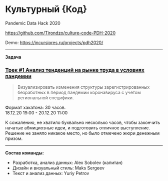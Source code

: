 # Культурный {Код}
Pandemic Data Hack 2020

https://github.com/Tirondzo/culture-code-PDH-2020

Demo:
https://incursiores.ru/projects/pdh2020/


---
**Задача**  

### [Трек #1 Анализ тенденций на рынке труда в условиях пандемии](https://www.notion.so/1-348a8f90be3d47ebbc720271c753f3b7)

 > Визуализировать изменения структуры зарегистрированных безработных в период пандемии коронавируса с учетом региональной специфики.
 
Формат хакатона: 30 часов.  
18.12.20 19:00 - 20.12.20 11:00

К сожалению, не хватило буквально несколько часов, чтобы закончить начатые абмициозные идеи, и подготовить отличное выступление.  
Решение не заняло никакое место, но было отмечено жюри денежным призом.

---
**Состав команды:**  
- Разработка, анализ данных: Alex Sobolev (капитан)
- Дизайн и визуальный стиль: Maks Sergeev
- Текст и анализ данных: Yuriy Petrov